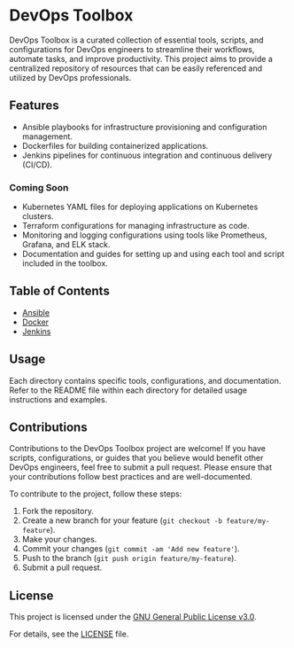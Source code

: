 # DevOps Toolbox

DevOps Toolbox is a curated collection of essential tools, scripts, and configurations for DevOps engineers to streamline their workflows, automate tasks, and improve productivity. This project aims to provide a centralized repository of resources that can be easily referenced and utilized by DevOps professionals.

## Features

<!-- - Shell scripts for automating common deployment tasks. -->
- Ansible playbooks for infrastructure provisioning and configuration management.
- Dockerfiles for building containerized applications.
- Jenkins pipelines for continuous integration and continuous delivery (CI/CD).

### Coming Soon
- Kubernetes YAML files for deploying applications on Kubernetes clusters.
- Terraform configurations for managing infrastructure as code.
- Monitoring and logging configurations using tools like Prometheus, Grafana, and ELK stack.
- Documentation and guides for setting up and using each tool and script included in the toolbox.

## Table of Contents

- [Ansible](./ansible/README.md)
- [Docker](./docker/README.md)
- [Jenkins](./jenkins/README.md)
<!-- - [Kubernetes](./kubernetes/README.md)
- [Terraform](./terraform/README.md)
- [Monitoring](./monitoring/README.md)
- [Scripts](./scripts/README.md) -->

## Usage

Each directory contains specific tools, configurations, and documentation. Refer to the README file within each directory for detailed usage instructions and examples.

## Contributions

Contributions to the DevOps Toolbox project are welcome! If you have scripts, configurations, or guides that you believe would benefit other DevOps engineers, feel free to submit a pull request. Please ensure that your contributions follow best practices and are well-documented.

To contribute to the project, follow these steps:

1. Fork the repository.
2. Create a new branch for your feature (`git checkout -b feature/my-feature`).
3. Make your changes.
4. Commit your changes (`git commit -am 'Add new feature'`).
5. Push to the branch (`git push origin feature/my-feature`).
6. Submit a pull request.

## License

This project is licensed under the [GNU General Public License v3.0](./LICENSE).

For details, see the [LICENSE](./LICENSE) file.